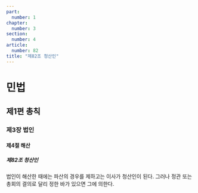 ```yaml
---
part:
  number: 1
chapter:
  number: 3
section:
  number: 4
article:
  number: 82
title: "제82조 청산인"
---
```

# 민법

## 제1편 총칙

### 제3장 법인

#### 제4절 해산

##### 제82조 청산인

법인이 해산한 때에는 파산의 경우를 제하고는 이사가 청산인이 된다. 그러나 정관 또는 총회의 결의로 달리 정한 바가 있으면 그에 의한다.
